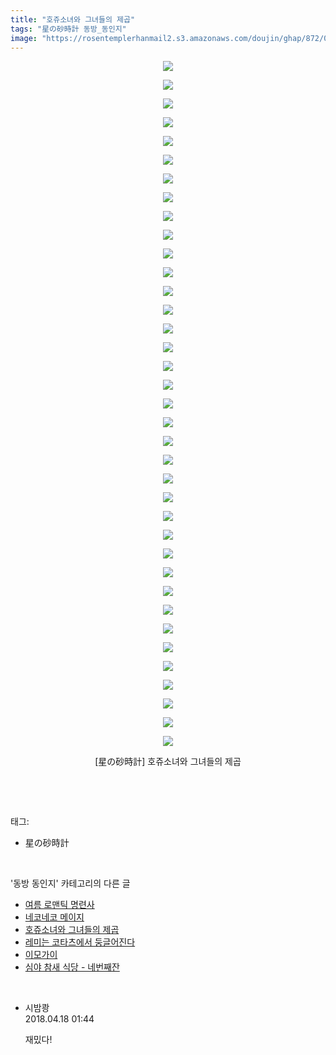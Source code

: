```yaml
---
title: "호쥬소녀와 그녀들의 제곱"
tags: "星の砂時計 동방_동인지"
image: "https://rosentemplerhanmail2.s3.amazonaws.com/doujin/ghap/872/001.jpg"
---
```

<div class="article">
<p style="text-align: center; clear: none; float: none;"><img src="{{ site.imgserver12 }}/ghap/872/001.jpg"/></p>
<p style="text-align: center; clear: none; float: none;"><img src="{{ site.imgserver12 }}/ghap/872/002.jpg"/></p>
<p style="text-align: center; clear: none; float: none;"><img src="{{ site.imgserver12 }}/ghap/872/003.jpg"/></p>
<p style="text-align: center; clear: none; float: none;"><img src="{{ site.imgserver12 }}/ghap/872/004.jpg"/></p>
<p style="text-align: center; clear: none; float: none;"><img src="{{ site.imgserver12 }}/ghap/872/005.jpg"/></p>
<p style="text-align: center; clear: none; float: none;"><img src="{{ site.imgserver12 }}/ghap/872/006.jpg"/></p>
<p style="text-align: center; clear: none; float: none;"><img src="{{ site.imgserver12 }}/ghap/872/007.jpg"/></p>
<p style="text-align: center; clear: none; float: none;"><img src="{{ site.imgserver12 }}/ghap/872/008.jpg"/></p>
<p style="text-align: center; clear: none; float: none;"><img src="{{ site.imgserver12 }}/ghap/872/009.jpg"/></p>
<p style="text-align: center; clear: none; float: none;"><img src="{{ site.imgserver12 }}/ghap/872/010.jpg"/></p>
<p style="text-align: center; clear: none; float: none;"><img src="{{ site.imgserver12 }}/ghap/872/011.jpg"/></p>
<p style="text-align: center; clear: none; float: none;"><img src="{{ site.imgserver12 }}/ghap/872/012.jpg"/></p>
<p style="text-align: center; clear: none; float: none;"><img src="{{ site.imgserver12 }}/ghap/872/013.jpg"/></p>
<p style="text-align: center; clear: none; float: none;"><img src="{{ site.imgserver12 }}/ghap/872/014.jpg"/></p>
<p style="text-align: center; clear: none; float: none;"><img src="{{ site.imgserver12 }}/ghap/872/015.jpg"/></p>
<p style="text-align: center; clear: none; float: none;"><img src="{{ site.imgserver12 }}/ghap/872/016.jpg"/></p>
<p style="text-align: center; clear: none; float: none;"><img src="{{ site.imgserver12 }}/ghap/872/017.jpg"/></p>
<p style="text-align: center; clear: none; float: none;"><img src="{{ site.imgserver12 }}/ghap/872/018.jpg"/></p>
<p style="text-align: center; clear: none; float: none;"><img src="{{ site.imgserver12 }}/ghap/872/019.jpg"/></p>
<p style="text-align: center; clear: none; float: none;"><img src="{{ site.imgserver12 }}/ghap/872/020.jpg"/></p>
<p style="text-align: center; clear: none; float: none;"><img src="{{ site.imgserver12 }}/ghap/872/021.jpg"/></p>
<p style="text-align: center; clear: none; float: none;"><img src="{{ site.imgserver12 }}/ghap/872/022.jpg"/></p>
<p style="text-align: center; clear: none; float: none;"><img src="{{ site.imgserver12 }}/ghap/872/023.jpg"/></p>
<p style="text-align: center; clear: none; float: none;"><img src="{{ site.imgserver12 }}/ghap/872/024.jpg"/></p>
<p style="text-align: center; clear: none; float: none;"><img src="{{ site.imgserver12 }}/ghap/872/025.jpg"/></p>
<p style="text-align: center; clear: none; float: none;"><img src="{{ site.imgserver12 }}/ghap/872/026.jpg"/></p>
<p style="text-align: center; clear: none; float: none;"><img src="{{ site.imgserver12 }}/ghap/872/027.jpg"/></p>
<p style="text-align: center; clear: none; float: none;"><img src="{{ site.imgserver12 }}/ghap/872/028.jpg"/></p>
<p style="text-align: center; clear: none; float: none;"><img src="{{ site.imgserver12 }}/ghap/872/029.jpg"/></p>
<p style="text-align: center; clear: none; float: none;"><img src="{{ site.imgserver12 }}/ghap/872/030.jpg"/></p>
<p style="text-align: center; clear: none; float: none;"><img src="{{ site.imgserver12 }}/ghap/872/031.jpg"/></p>
<p style="text-align: center; clear: none; float: none;"><img src="{{ site.imgserver12 }}/ghap/872/032.jpg"/></p>
<p style="text-align: center; clear: none; float: none;"><img src="{{ site.imgserver12 }}/ghap/872/033.jpg"/></p>
<p style="text-align: center; clear: none; float: none;"><img src="{{ site.imgserver12 }}/ghap/872/034.jpg"/></p>
<p style="text-align: center; clear: none; float: none;"><img src="{{ site.imgserver12 }}/ghap/872/035.jpg"/></p>
<p style="text-align: center; clear: none; float: none;"><img src="{{ site.imgserver12 }}/ghap/872/036.jpg"/></p>
<p style="text-align: center; clear: none; float: none;"><img src="{{ site.imgserver12 }}/ghap/872/037.jpg"/></p>
<p style="text-align: center; clear: none; float: none;">[星の砂時計] 호쥬소녀와 그녀들의 제곱</p>
<p><br/></p>
</div><br/>
<div class="tagTrail">
<p>태그: </p>
<ul>
<li>星の砂時計</li>
</ul>
</div><br/>
<div class="another">
<p>'동방 동인지' 카테고리의 다른 글</p>
<ul>
<li><a href="/ghap_874">여름 로맨틱 명련사</a></li>
<li><a href="/ghap_873">네코네코 메이지</a></li>
<li><a href="/ghap_872">호쥬소녀와 그녀들의 제곱</a></li>
<li><a href="/ghap_870">레미는 코타츠에서 둥글어진다</a></li>
<li><a href="/ghap_869">이모가이</a></li>
<li><a href="/ghap_868">심야 참새 식당 - 네번째잔</a></li>
</ul>
</div><br/>
<div class="cb_module cb_fluid">
<div class="cb_wrt cb_profile">
<div class="comment">
<ul>
<li class="cb_thumb_off" id="comment15240569">
<div class="cb_comment_area">
<div class="cb_info_area">
<div class="cb_section">
<span class="cb_nick_name">시밤쾅</span>
</div>
<div class="cb_section">
<span class="cb_date">2018.04.18 01:44 </span>
</div>
</div>
<div class="cb_dsc_comment">
<p class="cb_dsc">
											재밌다!
										</p>
</div>
</div></li>
</ul>
</div>
</div><!-- commentList close -->
</div><br/>
